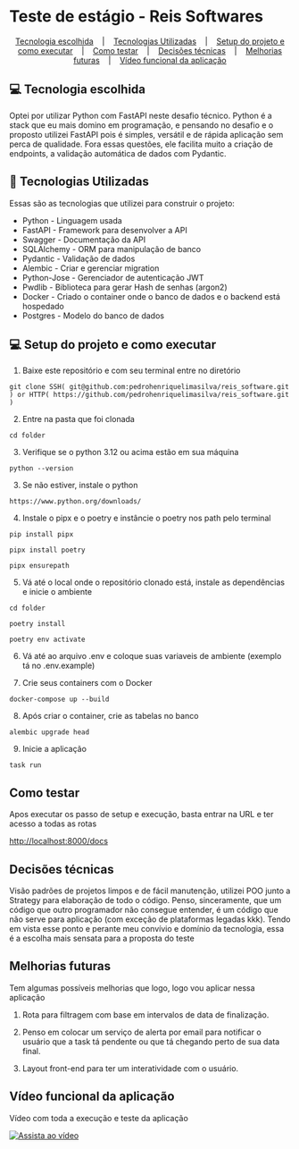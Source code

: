 # Teste de estágio - Reis Softwares

<p align="center">
  <a href="#-tecnologia-escolhida">Tecnologia escolhida</a> &nbsp;&nbsp;&nbsp;|&nbsp;&nbsp;&nbsp;
  <a href="#-tecnologias-utilizadas">Tecnologias Utilizadas</a> &nbsp;&nbsp;&nbsp;|&nbsp;&nbsp;&nbsp;
  <a href="#-setup-do-projeto-e-como-executar">Setup do projeto e como executar</a> &nbsp;&nbsp;&nbsp;|&nbsp;&nbsp;&nbsp;
  <a href="#como-testar">Como testar</a> &nbsp;&nbsp;&nbsp;|&nbsp;&nbsp;&nbsp;
  <a href="#decisões-técnicas">Decisões técnicas</a> &nbsp;&nbsp;&nbsp;|&nbsp;&nbsp;&nbsp;
  <a href="#melhorias-futuras">Melhorias futuras</a> &nbsp;&nbsp;&nbsp;|&nbsp;&nbsp;&nbsp;
  <a href="#vídeo-funcional-da-aplicação">Vídeo funcional da aplicação</a>
</p>

## 💻 Tecnologia escolhida

Optei por utilizar Python com FastAPI neste desafio técnico. Python é a stack que eu mais domino em programação, e
pensando no desafio e o proposto utilizei FastAPI pois é simples, versátil e de rápida aplicação sem perca de qualidade.
Fora essas questões, ele facilita muito a criação de endpoints, a validação automática de dados com Pydantic.

## 🚀 Tecnologias Utilizadas

Essas são as tecnologias que utilizei para construir o projeto:

- Python - Linguagem usada
- FastAPI - Framework para desenvolver a API
- Swagger - Documentação da API
- SQLAlchemy - ORM para manipulação de banco
- Pydantic - Validação de dados
- Alembic - Criar e gerenciar migration
- Python-Jose - Gerenciador de autenticação JWT
- Pwdlib - Biblioteca para gerar Hash de senhas (argon2)
- Docker - Criado o container onde o banco de dados e o backend está hospedado
- Postgres - Modelo do banco de dados

## 💻 Setup do projeto e como executar

1. Baixe este repositório e com seu terminal entre no diretório

```
git clone SSH( git@github.com:pedrohenriquelimasilva/reis_software.git ) or HTTP( https://github.com/pedrohenriquelimasilva/reis_software.git )
```

2. Entre na pasta que foi clonada

```
cd folder
```

3. Verifique se o python 3.12 ou acima estão em sua máquina

```
python --version
```

3. Se não estiver, instale o python

```
https://www.python.org/downloads/
```

4. Instale o pipx e o poetry e instâncie o poetry nos path pelo terminal

```
pip install pipx

pipx install poetry

pipx ensurepath
```

5. Vá até o local onde o repositório clonado está, instale as dependências e inicie o ambiente

```
cd folder

poetry install

poetry env activate
```

6. Vá até ao arquivo .env e coloque suas variaveis de ambiente (exemplo tá no .env.example)

7. Crie seus containers com o Docker

```
docker-compose up --build
```

8. Após criar o container, crie as tabelas no banco

```
alembic upgrade head
```

9. Inicie a aplicação

```
task run
```

## Como testar

Apos executar os passo de setup e execução, basta entrar na URL e ter acesso a todas as rotas

<a  href="http://localhost:8000/docs">
http://localhost:8000/docs
</a>

## Decisões técnicas

Visão padrões de projetos limpos e de fácil manutenção, utilizei POO junto a Strategy para elaboração de todo o código. Penso, sinceramente, que um código que outro programador não consegue entender, é um código que não serve para aplicação (com exceção de plataformas legadas kkk). Tendo em vista esse ponto e perante meu convívio e domínio da tecnologia, essa é a escolha mais sensata para a proposta do teste

## Melhorias futuras

Tem algumas possíveis melhorias que logo, logo vou aplicar nessa aplicação

1. Rota para filtragem com base em intervalos de data de finalização.

2. Penso em colocar um serviço de alerta por email para notificar o usuário que a task tá pendente ou que tá chegando perto de sua data final.

3. Layout front-end para ter um interatividade com o usuário.

## Vídeo funcional da aplicação

Vídeo com toda a execução e teste da aplicação

[![Assista ao vídeo](https://img.youtube.com/vi/3E4n0s-O2K8/0.jpg)](https://youtu.be/3E4n0s-O2K8)
